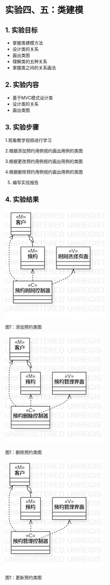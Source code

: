 # 实验四、五：类建模

## 1. 实验目标

- 掌握类建模方法
- 设计类的关系
- 画出类图
- 理解类的五种关系
- 掌握类之间的关系画法

## 2. 实验内容

- 基于MVC模式设计类
- 设计类的关系
- 画出类图

## 3. 实验步骤

1.观看教学视频进行学习

2.根据添加预约用例规约画出用例的类图

3.根据更改预约用例规约画出用例的类图

4.根据删除预约用例规约画出用例的类图

5. 编写实验报告

## 4. 实验结果
![类图](./lab4_add.jpg)

图1：添加预约类图

![类图](./lab4_delete.jpg)

图1：删除预约类图

![类图](./lab4_upgrade.jpg)

图1：更新预约类图

